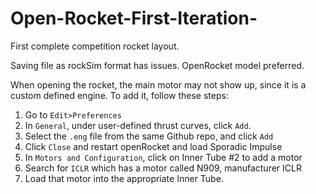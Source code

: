 # Open-Rocket-First-Iteration-
First complete competition rocket layout.

Saving file as rockSim format has issues. OpenRocket model preferred.

When opening the rocket, the main motor may not show up, since it is a custom defined engine.
To add it, follow these steps:

1) Go to `Edit>Preferences`
2) In `General`, under user-defined thrust curves, click `Add`.
3) Select the `.eng` file from the same Github repo, and click `Add`
4) Click `Close` and restart openRocket and load Sporadic Impulse
5) In `Motors and Configuration`, click on Inner Tube #2 to add a motor
6) Search for `ICLR` which has a motor called N909, manufacturer ICLR
7) Load that motor into the appropriate Inner Tube.
